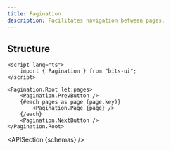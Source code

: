 ```yaml
---
title: Pagination
description: Facilitates navigation between pages.
---
```


<script>
	import { APISection, ComponentPreview, PaginationDemo } from '@/components'
	export let schemas
</script>

<ComponentPreview name="pagination-demo" comp="Pagination">

<PaginationDemo slot="preview" />

</ComponentPreview>

## Structure

```svelte
<script lang="ts">
	import { Pagination } from "bits-ui";
</script>

<Pagination.Root let:pages>
	<Pagination.PrevButton />
	{#each pages as page (page.key)}
		<Pagination.Page {page} />
	{/each}
	<Pagination.NextButton />
</Pagination.Root>
```

<APISection {schemas} />

